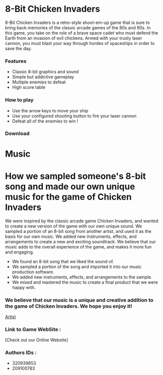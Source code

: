 
# 8-Bit Chicken Invaders

8-Bit Chicken Invaders is a retro-style shoot-em-up game that is sure to bring back memories of the classic arcade games of the 80s and 90s. In this game, you take on the role of a brave space cadet who must defend the Earth from an invasion of evil chickens. Armed with your trusty laser cannon, you must blast your way through hordes of spaceships in order to save the day.

### Features

* Classic 8-bit graphics and sound
* Simple but addictive gameplay
* Multiple enemies to defeat
* High score table

### How to play

* Use the arrow keys to move your ship
* Use your configured shooting button to fire your laser cannon
* Defeat all of the enemies to win ! 

### Download

# Music
# How we sampled someone's 8-bit song and made our own unique music for the game of Chicken Invaders

We were inspired by the classic arcade game Chicken Invaders, and wanted to create a new version of the game with our own unique sound. We sampled a portion of an 8-bit song from another artist, and used it as the basis for our own music. We added new instruments, effects, and arrangements to create a new and exciting soundtrack. We believe that our music adds to the overall experience of the game, and makes it more fun and engaging.

  * We found an 8-bit song that we liked the sound of.
  * We sampled a portion of the song and imported it into our music production software.
  * We added new instruments, effects, and arrangements to the sample.
  * We mixed and mastered the music to create a final product that we were happy with.

### We believe that our music is a unique and creative addition to the game of Chicken Invaders. We hope you enjoy it!

[Artist](https://soundcloud.com/harayuu/tracks)

### Link to Game WebSite : 
[Check out our Online Website]
<a herf="https://web-development-environments-2023.github.io/assignment2-209100783_320939853" target="_blank">
### Authors IDs : 
* 320939853
* 209100783
